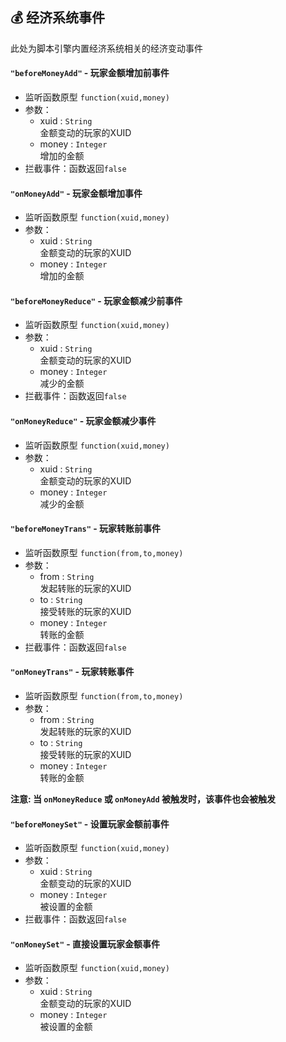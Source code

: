 ## 💰 经济系统事件

此处为脚本引擎内置经济系统相关的经济变动事件

#### `"beforeMoneyAdd"` - 玩家金额增加前事件

- 监听函数原型
  `function(xuid,money)`
- 参数：
  - xuid : `String`  
    金额变动的玩家的XUID
  - money : `Integer`  
    增加的金额
- 拦截事件：函数返回`false`

#### `"onMoneyAdd"` - 玩家金额增加事件

- 监听函数原型
  `function(xuid,money)`
- 参数：
  - xuid : `String`  
    金额变动的玩家的XUID
  - money : `Integer`  
    增加的金额

#### `"beforeMoneyReduce"` - 玩家金额减少前事件

- 监听函数原型
  `function(xuid,money)`
- 参数：
  - xuid : `String`  
    金额变动的玩家的XUID
  - money : `Integer`  
    减少的金额
- 拦截事件：函数返回`false`

#### `"onMoneyReduce"` - 玩家金额减少事件

- 监听函数原型
  `function(xuid,money)`
- 参数：
  - xuid : `String`  
    金额变动的玩家的XUID
  - money : `Integer`  
    减少的金额

#### `"beforeMoneyTrans"` - 玩家转账前事件

- 监听函数原型
  `function(from,to,money)`
- 参数：
  - from : `String`  
    发起转账的玩家的XUID
  - to : `String`  
    接受转账的玩家的XUID
  - money : `Integer`  
    转账的金额
- 拦截事件：函数返回`false`

#### `"onMoneyTrans"` - 玩家转账事件

- 监听函数原型
  `function(from,to,money)`
- 参数：
  - from : `String`  
    发起转账的玩家的XUID
  - to : `String`  
    接受转账的玩家的XUID
  - money : `Integer`  
    转账的金额

**注意: 当 `onMoneyReduce` 或 `onMoneyAdd` 被触发时，该事件也会被触发**

#### `"beforeMoneySet"` - 设置玩家金额前事件

- 监听函数原型
  `function(xuid,money)`
- 参数：
  - xuid : `String`  
    金额变动的玩家的XUID
  - money : `Integer`  
    被设置的金额
- 拦截事件：函数返回`false`

#### `"onMoneySet"` - 直接设置玩家金额事件

- 监听函数原型
  `function(xuid,money)`
- 参数：
  - xuid : `String`  
    金额变动的玩家的XUID
  - money : `Integer`  
    被设置的金额
